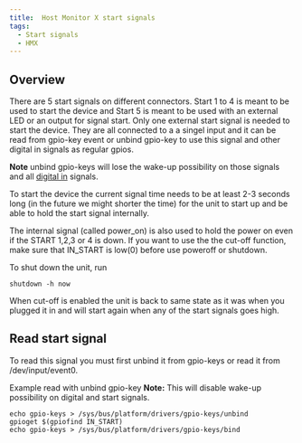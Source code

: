 ```yaml
---
title:  Host Monitor X start signals
tags:
  - Start signals
  - HMX
---
```


## Overview
There are 5 start signals on different connectors. Start 1 to 4 is meant to be used to start the device and Start 5 is meant to be used with an external LED or an output for signal start. Only one external start signal is needed to start the device. They are all connected to a a singel input and it can be read from gpio-key event or unbind gpio-key to use this signal and other digital in signals as regular gpios.

**Note** unbind gpio-keys will lose the wake-up possibility on those signals and all [digital in](digital_io.md) signals.

To start the device the current signal time needs to be at least 2-3 seconds long (in the future we might shorter the time) for the unit to start up and be able to hold the start signal internally.

The internal signal (called power_on) is also used to hold the power on even if the START 1,2,3 or 4 is down. 
If you want to use the the cut-off function, make sure that IN_START is low(0) before use poweroff or shutdown.

To shut down the unit, run
```
shutdown -h now
```
When cut-off is enabled the unit is back to same state as it was when you plugged it in and will start again when any of the start signals goes high.

## Read start signal

To read this signal you must first unbind it from gpio-keys or read it from /dev/input/event0.

Example read with unbind gpio-key
**Note:** This will disable wake-up possibility on digital and start signals.
```
echo gpio-keys > /sys/bus/platform/drivers/gpio-keys/unbind
gpioget $(gpiofind IN_START)
echo gpio-keys > /sys/bus/platform/drivers/gpio-keys/bind
```


